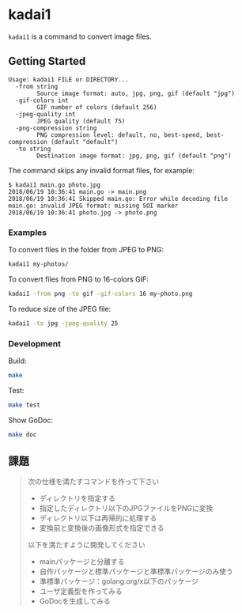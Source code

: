 # kadai1

`kadai1` is a command to convert image files.


## Getting Started

```
Usage: kadai1 FILE or DIRECTORY...
  -from string
    	Source image format: auto, jpg, png, gif (default "jpg")
  -gif-colors int
    	GIF number of colors (default 256)
  -jpeg-quality int
    	JPEG quality (default 75)
  -png-compression string
    	PNG compression level: default, no, best-speed, best-compression (default "default")
  -to string
    	Destination image format: jpg, png, gif (default "png")
```

The command skips any invalid format files, for example:

```
$ kadai1 main.go photo.jpg
2018/06/19 10:36:41 main.go -> main.png
2018/06/19 10:36:41 Skipped main.go: Error while decoding file main.go: invalid JPEG format: missing SOI marker
2018/06/19 10:36:41 photo.jpg -> photo.png
```


### Examples

To convert files in the folder from JPEG to PNG:

```sh
kadai1 my-photos/
```

To convert files from PNG to 16-colors GIF:

```sh
kadai1 -from png -to gif -gif-colors 16 my-photo.png
```

To reduce size of the JPEG file:

```sh
kadai1 -to jpg -jpeg-quality 25 
```


### Development

Build:

```sh
make
```

Test:

```sh
make test
```

Show GoDoc:

```sh
make doc
```


## 課題

> 次の仕様を満たすコマンドを作って下さい
> - ディレクトリを指定する
> - 指定したディレクトリ以下のJPGファイルをPNGに変換
> - ディレクトリ以下は再帰的に処理する
> - 変換前と変換後の画像形式を指定できる
>
> 以下を満たすように開発してください
> - mainパッケージと分離する
> - 自作パッケージと標準パッケージと準標準パッケージのみ使う
> - 準標準パッケージ：golang.org/x以下のパッケージ
> - ユーザ定義型を作ってみる
> - GoDocを生成してみる

